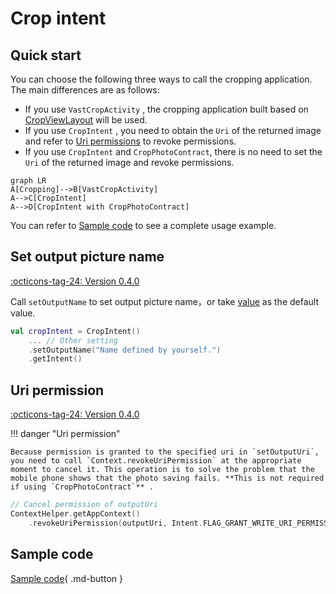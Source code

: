 # Crop intent

## Quick start

You can choose the following three ways to call the cropping application. The main differences are as follows:

- If you use `VastCropActivity` , the cropping application built based on [CropViewLayout](https://sakurajimamaii.github.io/AVE-DOC/documents/VastTools/core-topics/ui/cropview/crop-view/) will be used.
- If you use `CropIntent` , you need to obtain the `Uri` of the returned image and refer to [Uri permissions](#uri-permission) to revoke permissions.
- If you use `CropIntent` and `CropPhotoContract`, there is no need to set the `Uri` of the returned image and revoke permissions.

```mermaid
graph LR
A[Cropping]-->B[VastCropActivity]
A-->C[CropIntent]
A-->D[CropIntent with CropPhotoContract]
```

You can refer to [Sample code](#sample-code) to see a complete usage example.

## Set output picture name

[:octicons-tag-24: Version 0.4.0](https://sakurajimamaii.github.io/AVE-DOC/version/tools/#040)

Call `setOutputName` to set output picture name，or take [value](https://doc.ave.entropy2020.cn/VastTools/com.ave.vastgui.tools.manager.mediafilemgr/-media-file-mgr/get-default-file-name.html) as the default value.

```kotlin
val cropIntent = CropIntent()
    ... // Other setting
    .setOutputName("Name defined by yourself.")
    .getIntent()
```

## Uri permission

[:octicons-tag-24: Version 0.4.0](https://sakurajimamaii.github.io/AVE-DOC/version/tools/#040)

!!! danger "Uri permission"

    Because permission is granted to the specified uri in `setOutputUri`, you need to call `Context.revokeUriPermission` at the appropriate moment to cancel it. This operation is to solve the problem that the mobile phone shows that the photo saving fails. **This is not required if using `CropPhotoContract`** .

```kotlin
// Cancel permission of outputUri 
ContextHelper.getAppContext()
    .revokeUriPermission(outputUri, Intent.FLAG_GRANT_WRITE_URI_PERMISSION or Intent.FLAG_GRANT_READ_URI_PERMISSION)
```

## Sample code

[Sample code](https://github.com/SakurajimaMaii/Android-Vast-Extension/blob/develop/app/src/main/kotlin/com/ave/vastgui/app/activity/view/CropImageActivity.kt){ .md-button }
